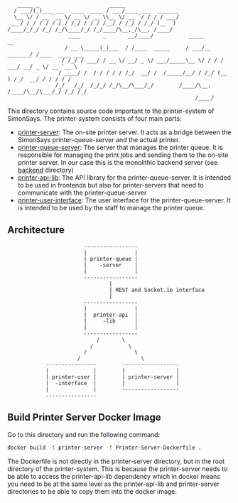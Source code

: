 ```text
   _____ _                      _____                                                      
  / ___/(_)___ ___  ____  ____ / ___/____ ___  _______                                     
  \__ \/ / __ `__ \/ __ \/ __ \\__ \/ __ `/ / / / ___/                                     
 ___/ / / / / / / / /_/ / / / /__/ / /_/ / /_/ (__  )                                      
/____/_/_/ /_/ /_/\____/_/ /_/____/\__,_/\__, /____/                                       
                   ____       _       __/____/           _____            __               
                  / __ \_____(_)___  / /____  _____     / ___/__  _______/ /____  ____ ___ 
                 / /_/ / ___/ / __ \/ __/ _ \/ ___/_____\__ \/ / / / ___/ __/ _ \/ __ `__ \
                / ____/ /  / / / / / /_/  __/ /  /_____/__/ / /_/ (__  ) /_/  __/ / / / / /
               /_/   /_/  /_/_/ /_/\__/\___/_/        /____/\__, /____/\__/\___/_/ /_/ /_/ 
                                                           /____/                          
```

This directory contains source code important to the printer-system of SimonSays. The printer-system consists of four main parts:

- [printer-server](./printer-server): The on-site printer server. It acts as a bridge between the SimonSays printer-queue-server and the actual printer.
- [printer-queue-server](../backend): The server that manages the printer queue. It is responsible for managing the print jobs and sending them to the on-site printer server. In our case this is the monolithic backend server (see [backend](../backend) directory)
- [printer-api-lib](./printer-api-lib): The API library for the printer-queue-server. It is intended to be used in frontends but also for printer-servers that need to communicate with the printer-queue-server
- [printer-user-interface](./frontend): The user interface for the printer-queue-server. It is intended to be used by the staff to manage the printer queue.

## Architecture

```text
                        -----------------
                        |               |
                        | printer-queue |
                        |    -server    |
                        |               |
                        -----------------
                                |
                                | REST and Socket.io interface
                                |
                        -----------------
                        |               |
                        |  printer-api  |
                        |     -lib      |
                        |               |
                        -----------------    
                            /       \
                          /           \    
                        /               \
                      /                   \
            ----------------        ------------------
            |              |        |                |
            | printer-user |        | printer-server |  
            |  -interface  |        |                |
            |              |        ------------------
            ---------------- 
```

## Build Printer Server Docker Image

Go to this directory and run the following command:

```bash
docker build -t printer-server -f Printer-Server-Dockerfile .
```

The Dockerfile is not directly in the printer-server directory, but in the root directory of the printer-system. This is because the printer-server needs to be able to access the printer-api-lib dependency which in docker means you need to be at the same level as the printer-api-lib and printer-server directories to be able to copy them into the docker image.
